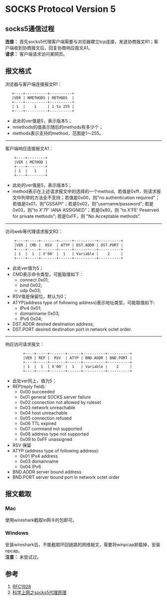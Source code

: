 # SOCKS Protocol Version 5

## socks5通信过程
**连接：** 首先socks5代理客户端需要与浏览器建立tcp连接，发送协商报文R1；客户端收到协商报文后，回复协商响应报文A1。  
**请求：** 客户端请求访问某网页。

## 报文格式

浏览器与客户端连接报文R1：

```
   +----+----------+----------+
   |VER | NMETHODS | METHODS  |
   +----+----------+----------+
   | 1  |    1     | 1 to 255 |
   +----+----------+----------+                               
```

* 此处的ver值是5，表示版本5；
* nmethods的值表示随后的methods有多少个；
* methods表示支持的method，范围是1～255。

****

客户端响应连接报文A1：

```                   
    +----+--------+
    |VER | METHOD |
    +----+--------+
    | 1  |   1    |
    +----+--------+
```

* 此处的ver值是5，表示版本5；
* method表示在上述请求报文中的选择的一个method。若值是0xff，则请求报文中列举的方法全不支持；若值是0x00，则"no authentication required"；若值是0x01，则"GSSAPI"；若是0x02，则"username/password"; 若是0x03，则"to X'7F' IANA ASSIGNED"；若是0x80，则 "to X'FE' Peserved for private methods"; 若是0xFF，则 "No Acceptable methods".

***

访问web等代理请求报文R2：

```                   
    +----+-----+-------+------+----------+----------+
    |VER | CMD |  RSV  | ATYP | DST.ADDR | DST.PORT |
    +----+-----+-------+------+----------+----------+
    | 1  |  1  | X'00' |  1   | Variable |    2     |
    +----+-----+-------+------+----------+----------+
```
* 此处ver值为5；
* CMD表示命令类型，可能取值如下：
	* connect 0x01;
	* bind 0x02;
	* udp 0x03;
* RSV值是保留位，默认为0；
* ATYP(address type of following address)表示地址类型，可能取值如下:
	* IPv4  0x01;
	* domainname 0x03;
	* IPv6 0x04;
* DST.ADDR desired destination address;
* DST.PORT desired destination port in network octet order. 

*****

响应访问请求报文：

```        
        +----+-----+-------+------+----------+----------+
        |VER | REP |  RSV  | ATYP | BND.ADDR | BND.PORT |
        +----+-----+-------+------+----------+----------+
        | 1  |  1  | X'00' |  1   | Variable |    2     |
        +----+-----+-------+------+----------+----------+        
```

* 此处ver同上，值为5；
* REP(reply field):
	* 0x00  succeeded
	* 0x01  general SOCKS server failure
	* 0x02  connection not allowed by ruleset
	* 0x03  network unreachable
	* 0x04  host unreachable
	* 0x05  connection refused
	* 0x06  TTL expired
	* 0x07  command not supported
	* 0x08 address type not supported
	* 0x09 to 0xFF unassigned
* RSV 保留
* ATYP (address type of following address):
   * 0x01  IPv4 address
   * 0x03  domainname
   * 0x04  IPv6
* BND.ADDR server bound address
* BND.PORT server bound port in network octet order 

## 报文截取

### Mac
使用wireshark截取lo网卡的包即可。

### Windows
安装wireshark后，不能截取环回链路的网络报文，需要将winpcap卸载掉，安装npcap。  
**注意：** 未尝试过。

## 参考
1. [RFC1928](https://www.ietf.org/rfc/rfc1928.txt)
2. [科学上网之socks5代理原理](http://www.aichengxu.com/wangluo/9370686.htm)
